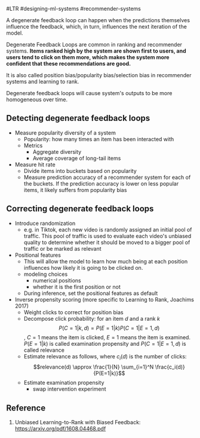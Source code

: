 #LTR #designing-ml-systems #recommender-systems

A degenerate feedback loop can happen when the predictions themselves influence the feedback, which, in turn, influences the next iteration of the model.

Degenerate Feedback Loops are common in ranking and recommender systems. **Items ranked high by the system are shown first to users, and users tend to click on them more, which makes the system more confident that these recommendations are good.**

It is also called position bias/popularity bias/selection bias in recommender systems and learning to rank.

Degenerate feedback loops will cause system's outputs to be more homogeneous over time.

## Detecting degenerate feedback loops
- Measure popularity diversity of a system
	- Popularity: how many times an item has been interacted with
	- Metrics
		- Aggregate diversity
		- Average coverage of long-tail items
- Measure hit rate
	- Divide items into buckets based on popularity
	- Measure prediction accuracy of a recommender system for each of the buckets. If the prediction accuracy is lower on less popular items, it likely suffers from popularity bias
## Correcting degenerate feedback loops
- Introduce randomization
	- e.g. in Tiktok, each new video is randomly assigned an initial pool of traffic. This pool of traffic is used to evaluate each video's unbiased quality to determine whether it should be moved to a bigger pool of traffic or be marked as relevant
- Positional features
	- This will allow the model to learn how much being at each position influences how likely it is going to be clicked on.
	- modeling choices
		- numerical positions
		- whether it is the first position or not
	- During inference, set the positional features as default
- Inverse propensity scoring (more specific to Learning to Rank, Joachims 2017)
	- Weight clicks to correct for position bias
	- Decompose click probability: for an item $d$ and a rank $k$ $$P(C = 1|k, d) = P(E = 1|k)P(C=1|E=1, d)$$, $C = 1$ means the item is clicked, $E = 1$ means the item is examined. $P(E = 1|k)$ is called examination propensity and $P(C=1|E=1, d)$ is called relevance
	- Estimate relevance as follows, where $c_i(d)$ is the number of clicks: $$relevance(d) \approx \frac{1}{N} \sum_{i=1}^N \frac{c_i(d)}{P(E=1|k)}$$
	- Estimate examination propensity
		- swap intervention experiment


## Reference
1. Unbiased Learning-to-Rank with Biased Feedback: https://arxiv.org/pdf/1608.04468.pdf